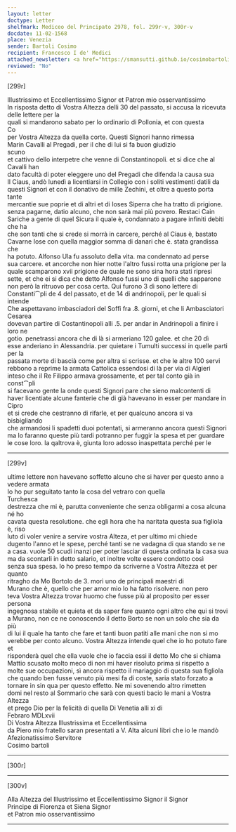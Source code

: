 ```yaml
---
layout: letter
doctype: Letter
shelfmark: Mediceo del Principato 2978, fol. 299r-v, 300r-v
docdate: 11-02-1568
place: Venezia
sender: Bartoli Cosimo
recipient: Francesco I de' Medici
attached_newsletter: <a href="https://smansutti.github.io/cosimobartoli/texts/3080_009/">3080_009</a>
reviewed: "No"
---
```


[299r]  
  
  
Illustrissimo et Eccellentissimo Signor et Patron mio osservantissimo  
In risposta detto di Vostra Altezza delli 30 del passato, si accusa la ricevuta delle lettere per la  
quali si mandarono sabato per lo ordinario di Pollonia, et con questa  
Co  
per Vostra Altezza da quella corte. Questi Signori hanno rimessa  
Marin Cavalli al Pregadi, per il che di lui si fa buon giudizio  
scuno  
et cattivo dello interpetre che venne di Constantinopoli. et si dice che al Cavalli han  
dato facultà di poter eleggere uno del Pregadi che difenda la causa sua  
Il Ciaus, andò lunedì a licentiarsi in Collegio con i soliti vestimenti datili da  
questi Signori et con il donativo de mille Zechini, et oltre a questo porta tante  
mercantie sue poprie et di altri et di Ioses Siperra che ha tratto di prigione.  
senza pagarne, datio alcuno, che non sarà mai più povero. Restaci Cain  
Sariche a gente di quel Sicura il quale è, condannato a pagare infiniti debiti che ha  
che son tanti che si crede si morrà in carcere, perché al Ciaus è, bastato  
Cavarne Iose con quella maggior somma di danari che è. stata grandissa che  
ha potuto. Alfonso Ula fu assoluto della vita. ma condennato ad perse  
sua carcere. et ancorche non hier notte l'altro fussi rotta una prigione per la  
quale scamparono xvii prigione de quale ne sono sina hora stati ripresi  
sette, et che ei si dica che detto Alfonso fussi uno di quelli che sapparone  
non però la ritruovo per cosa certa. Qui furono 3 dì sono lettere di  
Constanti⁀pli de 4 del passato, et de 14 di andrinopoli, per le quali si intende  
Che aspettavano imbasciadori del Soffi fra .8. giorni, et che li Ambasciatori Cesarea  
dovevan partire di Costantinopoli alli .5. per andar in Andrinopoli a finire i loro ne  
gotio. penetrassi ancora che di là si armeriano 120 galee. et che 20 dì  
esse anderiano in Alessandria. per quietare i Tumulti successi in quelle parti per la  
passata morte di bascià come per altra si scrisse. et che le altre 100 servi  
rebbono a reprime la armata Cattolica essendosi di là per via di Algieri  
inteso che il Re Filippo armava grossamente, et per tal conto già in const⁀pli  
si facevano gente la onde questi Signori pare che sieno malcontenti di  
haver licentiate alcune fanterie che di già havevano in esser per mandare in Cipro  
et si crede che cestranno di rifarle, et per qualcuno ancora si va bisbigliando  
che armandosi li spadetti duoi potentati, si armeranno ancora questi Signori  
ma lo faranno queste più tardi potranno per fuggir la spesa et per guardare  
le cose loro. la qaltrova è, giunta loro adosso inaspettata perché per le  
  
---  

[299v]  
  
  
ultime lettere non havevano soffetto alcuno che si haver per questo anno a vedere armata  
Io ho pur seguitato tanto la cosa del vetraro con quella  
Turchesca  
destrezza che mi è, parutta conveniente che senza obligarmi a cosa alcuna né ho  
cavata questa resolutione. che egli hora che ha naritata questa sua figliola è, riso  
luto di voler venire a servire vostra Alteza, et per ultimo mi chiede  
dugento l'anno et le spese, perché tanti se ne vadagna di qua stando se ne  
a casa. vuole 50 scudi inanzi per poter lasciar di questa ordinata la casa sua  
ma da scontarli in detto salario, et inoltre volte essere condotto così  
senza sua spesa. Io ho preso tempo da scriverne a Vostra Altezza et per quanto  
ritragho da Mo Bortolo de 3. morì uno de principali maestri di  
Murano che è, quello che per amor mio lo ha fatto risolvere. non pero  
teva Vostra Altezza trovar huomo che fusse più al proposito per esser persona  
ingegnosa stabile et quieta et da saper fare quanto ogni altro che qui si trovi  
a Murano, non ce ne conoscendo il detto Borto se non un solo che sia da più  
di lui il quale ha tanto che fare et tanti buon patiti alle mani che non si mo  
verebbe per conto alcuno. Vostra Altezza intende quel che io ho potuto fare et  
risponderà quel che ella vuole che io faccia essi il detto Mo che si chiama  
Mattio scusato molto meco di non mi haver risoluto prima si rispetto a  
molte sue occupazioni, sì ancora rispetto il mariaggio di questa sua figliola  
che quando ben fusse venuto più mesi fa di coste, saria stato forzato a  
tornare in sin qua per questo effetto. Ne mi sovenendo altro rimetten  
domi nel resto al Sommario che sarà con questi bacio le mani a Vostra Altezza  
et prego Dio per la felicità di quella Di Venetia alli xi di  
Febraro MDLxvii  
Di Vostra Altezza Illustrissima et Eccellentissima  
da Piero mio fratello saran presentati a V. Alta alcuni libri che io le mandò  
Afezionatissimo Servitore  
Cosimo bartoli  
  
---  

[300r]  
  
  
  
---  

[300v]  
  
  
Alla Altezza del Illustrissimo et Eccellentissimo Signor il Signor  
Principe di Fiorenza et Siena Signor  
et Patron mio osservantissimo  
  
---  

